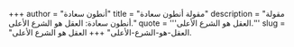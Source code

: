 +++
author = "أنطون سعادة"
title = "مقولة أنطون سعادة"
description = "مقولة أنطون سعادة: العقل هو الشرع الأعلى."
quote = '''العقل هو الشرع الأعلى.''' 
slug = "العقل-هو-الشرع-الأعلى"
+++
العقل هو الشرع الأعلى.
